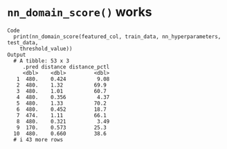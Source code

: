 # `nn_domain_score()` works

    Code
      print(nn_domain_score(featured_col, train_data, nn_hyperparameters, test_data,
        threshold_value))
    Output
      # A tibble: 53 x 3
         .pred distance distance_pctl
         <dbl>    <dbl>         <dbl>
       1  480.    0.424          9.08
       2  480.    1.32          69.9 
       3  480.    1.01          60.7 
       4  480.    0.356          4.37
       5  480.    1.33          70.2 
       6  480.    0.452         18.7 
       7  474.    1.11          66.1 
       8  480.    0.321          3.49
       9  170.    0.573         25.3 
      10  480.    0.660         38.6 
      # i 43 more rows


